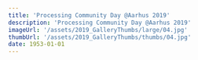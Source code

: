```yaml
---
title: 'Processing Community Day @Aarhus 2019'
description: 'Processing Community Day @Aarhus 2019'
imageUrl: '/assets/2019_GalleryThumbs/large/04.jpg'
thumbUrl: '/assets/2019_GalleryThumbs/thumbs/04.jpg'
date: 1953-01-01
---
```

